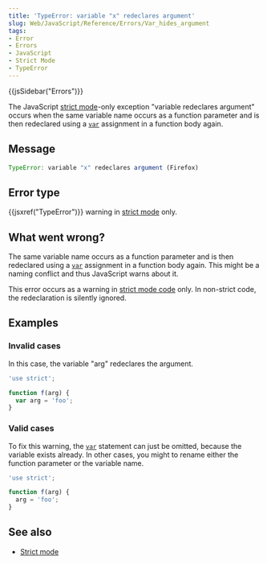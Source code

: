 ```yaml
---
title: 'TypeError: variable "x" redeclares argument'
slug: Web/JavaScript/Reference/Errors/Var_hides_argument
tags:
- Error
- Errors
- JavaScript
- Strict Mode
- TypeError
---
```

{{jsSidebar("Errors")}}

The
JavaScript [strict mode](/en-US/docs/Web/JavaScript/Reference/Strict_mode)-only
exception "variable redeclares argument" occurs when the same variable name
occurs as a function parameter and is then redeclared using a
[`var`](/en-US/docs/Web/JavaScript/Reference/Statements/var) assignment in a
function body again.

## Message

```js
TypeError: variable "x" redeclares argument (Firefox)
```

## Error type

{{jsxref("TypeError")}} warning in
[strict mode](/en-US/docs/Web/JavaScript/Reference/Strict_mode) only.

## What went wrong?

The same variable name occurs as a function parameter and is then redeclared
using a [`var`](/en-US/docs/Web/JavaScript/Reference/Statements/var) assignment
in a function body again. This might be a naming conflict and thus JavaScript
warns about it.

This error occurs as a warning in
[strict mode code](/en-US/docs/Web/JavaScript/Reference/Strict_mode) only. In
non-strict code, the redeclaration is silently ignored.

## Examples

### Invalid cases

In this case, the variable "arg" redeclares the argument.

```js example-bad
'use strict';

function f(arg) {
  var arg = 'foo';
}
```

### Valid cases

To fix this warning, the
[`var`](/en-US/docs/Web/JavaScript/Reference/Statements/var) statement can just
be omitted, because the variable exists already. In other cases, you might to
rename either the function parameter or the variable name.

```js example-good
'use strict';

function f(arg) {
  arg = 'foo';
}
```

## See also

*   [Strict mode](/en-US/docs/Web/JavaScript/Reference/Strict_mode)
